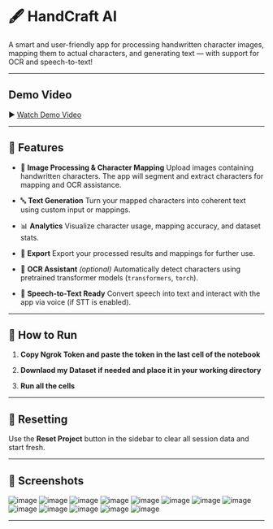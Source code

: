 # 🖋️ HandCraft AI

A smart and user-friendly app for processing handwritten character images, mapping them to actual characters, and generating text — with support for OCR and speech-to-text!

---

## Demo Video

▶️ [Watch Demo Video](https://drive.google.com/file/d/1AqycACku2iWFYDI0YlbygbOYBcsRLUud/view?usp=sharing)

---

## 🚀 Features

* 📸 **Image Processing & Character Mapping**
  Upload images containing handwritten characters. The app will segment and extract characters for mapping and OCR assistance.

* 🔤 **Text Generation**
  Turn your mapped characters into coherent text using custom input or mappings.

* 📊 **Analytics**
  Visualize character usage, mapping accuracy, and dataset stats.

* 📁 **Export**
  Export your processed results and mappings for further use.

* 🧠 **OCR Assistant** *(optional)*
  Automatically detect characters using pretrained transformer models (`transformers`, `torch`).

* 🎤 **Speech-to-Text Ready**
  Convert speech into text and interact with the app via voice (if STT is enabled).

---

## 🧰 How to Run

1. **Copy Ngrok Token and paste the token in the last cell of the notebook**

2. **Downlaod my Dataset if needed and place it in your working directory**

3. **Run all the cells**

---


## 🔁 Resetting

Use the **Reset Project** button in the sidebar to clear all session data and start fresh.

---

## 📸 Screenshots
![image](https://github.com/jonahprashanth/jonah_genai_gcp/blob/main/Week%20-%204/HandCraftAI/Screenshots/1.png)
![image](https://github.com/jonahprashanth/jonah_genai_gcp/blob/main/Week%20-%204/HandCraftAI/Screenshots/2.png)
![image](https://github.com/jonahprashanth/jonah_genai_gcp/blob/main/Week%20-%204/HandCraftAI/Screenshots/3.png)
![image](https://github.com/jonahprashanth/jonah_genai_gcp/blob/main/Week%20-%204/HandCraftAI/Screenshots/4.png)
![image](https://github.com/jonahprashanth/jonah_genai_gcp/blob/main/Week%20-%204/HandCraftAI/Screenshots/5.png)
![image](https://github.com/jonahprashanth/jonah_genai_gcp/blob/main/Week%20-%204/HandCraftAI/Screenshots/6.png)
![image](https://github.com/jonahprashanth/jonah_genai_gcp/blob/main/Week%20-%204/HandCraftAI/Screenshots/7.png)
![image](https://github.com/jonahprashanth/jonah_genai_gcp/blob/main/Week%20-%204/HandCraftAI/Screenshots/8.png)
![image](https://github.com/jonahprashanth/jonah_genai_gcp/blob/main/Week%20-%204/HandCraftAI/Screenshots/9.png)
![image](https://github.com/jonahprashanth/jonah_genai_gcp/blob/main/Week%20-%204/HandCraftAI/Screenshots/10.png)
![image](https://github.com/jonahprashanth/jonah_genai_gcp/blob/main/Week%20-%204/HandCraftAI/Screenshots/11.png)
![image](https://github.com/jonahprashanth/jonah_genai_gcp/blob/main/Week%20-%204/HandCraftAI/Screenshots/12.png)
![image](https://github.com/jonahprashanth/jonah_genai_gcp/blob/main/Week%20-%204/HandCraftAI/Screenshots/13.png)

---
